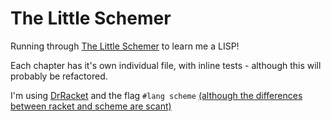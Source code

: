 # The Little Schemer

Running through [The Little Schemer](https://mitpress.mit.edu/books/little-schemer-fourth-edition) to learn me a LISP!

Each chapter has it's own individual file, with inline tests - although this will probably be
refactored.

I'm using [DrRacket](https://docs.racket-lang.org/drracket/) and the flag `#lang scheme`
[(although the differences between racket and scheme are scant)](https://stackoverflow.com/a/3358638)
